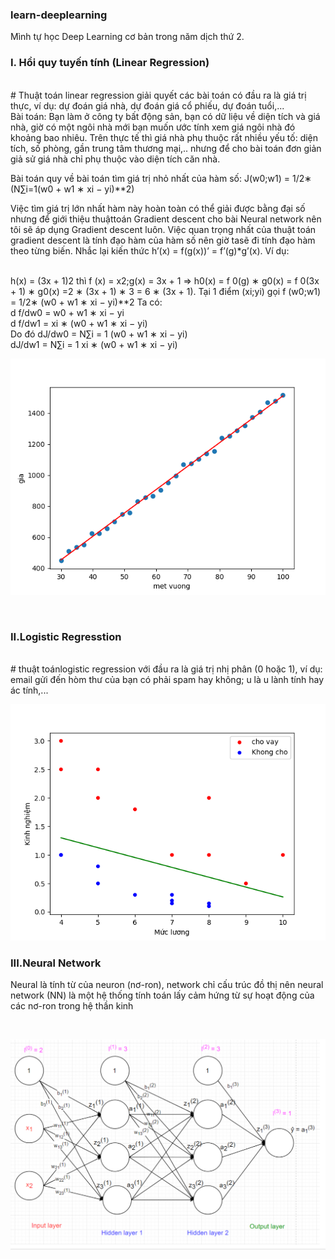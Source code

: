 ### learn-deeplearning
Mình tự học Deep Learning cơ bản trong năm dịch thứ 2.

### I. Hồi quy tuyến tính (Linear Regression)
<br />
# Thuật toán linear regression giải quyết các bài toán có đầu ra là giá trị thực, ví dụ: dự đoán giá nhà, dự đoán giá cổ phiếu, dự đoán tuổi,...
<br />
Bài toán: 
Bạn làm ở công ty bất động sản, bạn có dữ liệu về diện tích và giá nhà, giờ có một ngôi nhà mới
bạn muốn ước tính xem giá ngôi nhà đó khoảng bao nhiêu. Trên thực tế thì giá nhà phụ thuộc rất
nhiều yếu tố: diện tích, số phòng, gần trung tâm thương mại,.. nhưng để cho bài toán đơn giản giả
sử giá nhà chỉ phụ thuộc vào diện tích căn nhà.
<br />

Bài toán quy về bài toán tìm giá trị nhỏ nhất của hàm số: 
J(w0;w1) = 1/2∗ (N∑i=1(w0 + w1 ∗ xi − yi)**2)
<br />

Việc tìm giá trị lớn nhất hàm này hoàn toàn có thể giải được bằng đại số nhưng để giới thiệu thuậttoán Gradient descent cho bài Neural network nên tôi sẽ áp dụng Gradient descent luôn.
Việc quan trọng nhất của thuật toán gradient descent là tính đạo hàm của hàm số nên giờ tasẽ đi tính đạo hàm theo từng biến.
Nhắc lại kiến thức h’(x) = f(g(x))’ = f’(g)*g’(x). Ví dụ:

<br />
h(x) = (3x + 1)2 thì f (x) = x2;g(x) = 3x + 1 => h0(x) = f 0(g) ∗ g0(x) = f 0(3x + 1) ∗ g0(x) =2 ∗ (3x + 1) ∗ 3 = 6 ∗ (3x + 1).
Tại 1 điểm (xi;yi) gọi f (w0;w1) = 1/2∗ (w0 + w1 ∗ xi − yi)**2
Ta có:

<br />
d f/dw0 = w0 + w1 ∗ xi − yi

<br />
d f/dw1 = xi ∗ (w0 + w1 ∗ xi − yi)

<br />
Do đó
dJ/dw0 = N∑i = 1 (w0 + w1 ∗ xi − yi)

<br />
dJ/dw1 = N∑i = 1 xi ∗ (w0 + w1 ∗ xi − yi)

<br />

![picture1](https://github.com/Dat0309/learn-deeplearning/blob/main/Linear%20regression/linear_regression.png)

<br />


### II.Logistic Regresstion

<br />
# thuật toánlogistic regression với đầu ra là giá trị nhị phân (0 hoặc 1), ví dụ: email gửi đến hòm thư của bạn có phải spam hay không; u là u lành tính hay ác tính,...

<br />

![picture2](https://github.com/Dat0309/learn-deeplearning/blob/main/Logictic%20Regression/logistic_regression.png)

### III.Neural Network
Neural là tính từ của neuron (nơ-ron), network chỉ cấu trúc đồ thị nên neural network (NN) là một hệ thống tính toán lấy cảm hứng từ sự hoạt động của các nơ-ron trong hệ thần kinh

<br />

![picture3](https://github.com/Dat0309/learn-deeplearning/blob/main/Neural%20Network/Neural_network.png)
